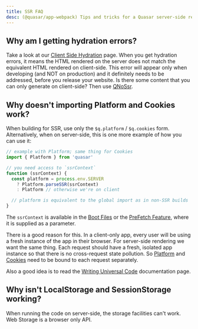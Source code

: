 ```yaml
---
title: SSR FAQ
desc: (@quasar/app-webpack) Tips and tricks for a Quasar server-side rendered app.
---
```


## Why am I getting hydration errors?

Take a look at our [Client Side Hydration](/quasar-cli-webpack/developing-ssr/client-side-hydration) page. When you get hydration errors, it means the HTML rendered on the server does not match the equivalent HTML rendered on client-side. This error will appear only when developing (and NOT on production) and it definitely needs to be addressed, before you release your website. Is there some content that you can only generate on client-side? Then use [QNoSsr](/vue-components/no-ssr).

## Why doesn't importing Platform and Cookies work?

When building for SSR, use only the `$q.platform` / `$q.cookies` form. Alternatively, when on server-side, this is one more example of how you can use it:

```js
// example with Platform; same thing for Cookies
import { Platform } from 'quasar'

// you need access to `ssrContext`
function (ssrContext) {
  const platform = process.env.SERVER
    ? Platform.parseSSR(ssrContext)
    : Platform // otherwise we're on client

  // platform is equivalent to the global import as in non-SSR builds
}
```

The `ssrContext` is available in the [Boot Files](/quasar-cli-webpack/boot-files) or the [PreFetch Feature](/quasar-cli-webpack/prefetch-feature), where it is supplied as a parameter.

There is a good reason for this. In a client-only app, every user will be using a fresh instance of the app in their browser. For server-side rendering we want the same thing. Each request should have a fresh, isolated app instance so that there is no cross-request state pollution. So [Platform](/options/platform-detection) and [Cookies](/quasar-plugins/cookies) need to be bound to each request separately.

Also a good idea is to read the [Writing Universal Code](/quasar-cli-webpack/developing-ssr/writing-universal-code) documentation page.

## Why isn't LocalStorage and SessionStorage working?

When running the code on server-side, the storage facilities can't work. Web Storage is a browser only API.
